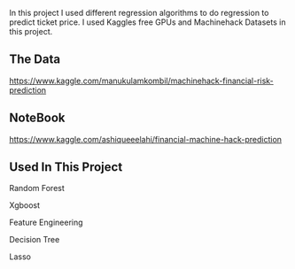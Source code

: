 In this project I used different regression algorithms to do regression to predict ticket price. I used Kaggles free GPUs and Machinehack Datasets in this project.

<h2>The Data</h2>

https://www.kaggle.com/manukulamkombil/machinehack-financial-risk-prediction

<h2>NoteBook</h2>

https://www.kaggle.com/ashiqueeelahi/financial-machine-hack-prediction

<h2>Used In This Project</h2>

Random Forest

Xgboost

Feature Engineering

Decision Tree

Lasso
